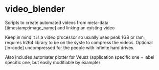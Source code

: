 # video_blender
Scripts to create automated videos from meta-data [timestamp:image_name] and linking an existing video

Keep in mind it is a video processor so usually uses peak 1GB or ram, requires h264 library to be on the syste to compress the videos. Optional [in-code] uncompressed for the people with infinite hard drives.

Also includes automater plotter for Veusz (application specific one + label specific one, but easily modifiable by example)
